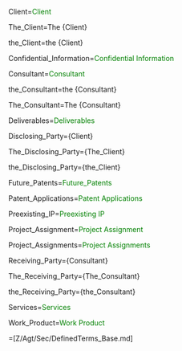 Client=<font color="green">Client</font>

The_Client=The {Client}

the_Client=the {Client}

Confidential_Information=<font color="green">Confidential Information</font>

Consultant=<font color="green">Consultant</font>

the_Consultant=the {Consultant}

The_Consultant=The {Consultant}

Deliverables=<font color="green">Deliverables</font>

Disclosing_Party={Client}

The_Disclosing_Party={The_Client}

the_Disclosing_Party={the_Client}

Future_Patents=<font color="green">Future_Patents</font>

Patent_Applications=<font color="green">Patent Applications</font>

Preexisting_IP=<font color="green">Preexisting IP</font>

Project_Assignment=<font color="green">Project Assignment</font>

Project_Assignments=<font color="green">Project Assignments</font>

Receiving_Party={Consultant}

The_Receiving_Party={The_Consultant}

the_Receiving_Party={the_Consultant}

Services=<font color="green">Services</font>

Work_Product=<font color="green">Work Product</font>

=[Z/Agt/Sec/DefinedTerms_Base.md]